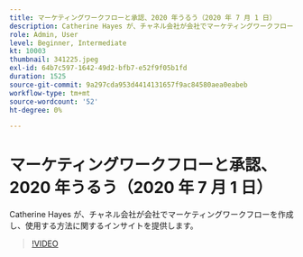```yaml
---
title: マーケティングワークフローと承認、2020 年うるう（2020 年 7 月 1 日）
description: Catherine Hayes が、チャネル会社が会社でマーケティングワークフローを作成し、使用する方法に関するインサイトを提供します。
role: Admin, User
level: Beginner, Intermediate
kt: 10003
thumbnail: 341225.jpeg
exl-id: 64b7c597-1642-49d2-bfb7-e52f9f05b1fd
duration: 1525
source-git-commit: 9a297cda953d4414131657f9ac84580aea0eabeb
workflow-type: tm+mt
source-wordcount: '52'
ht-degree: 0%

---
```


# マーケティングワークフローと承認、2020 年うるう（2020 年 7 月 1 日）

Catherine Hayes が、チャネル会社が会社でマーケティングワークフローを作成し、使用する方法に関するインサイトを提供します。

>[!VIDEO](https://video.tv.adobe.com/v/341225/?quality=12&learn=on)
